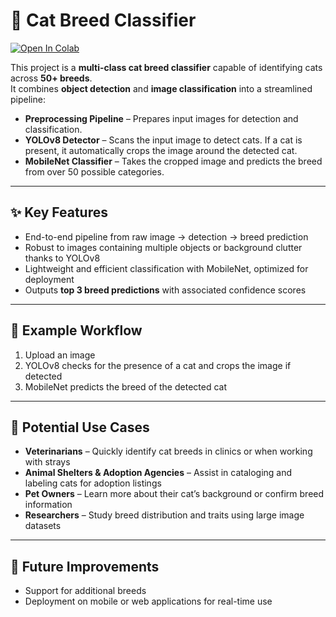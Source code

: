 # 🐾 Cat Breed Classifier

[![Open In Colab](https://colab.research.google.com/assets/colab-badge.svg)](https://colab.research.google.com/drive/1dxBnwJNSKIFIczWtxRW4Ie1M12e4xMij)

This project is a **multi-class cat breed classifier** capable of identifying cats across **50+ breeds**.  
It combines **object detection** and **image classification** into a streamlined pipeline:

- **Preprocessing Pipeline** – Prepares input images for detection and classification.  
- **YOLOv8 Detector** – Scans the input image to detect cats. If a cat is present, it automatically crops the image around the detected cat.  
- **MobileNet Classifier** – Takes the cropped image and predicts the breed from over 50 possible categories.  

---

## ✨ Key Features
- End-to-end pipeline from raw image → detection → breed prediction  
- Robust to images containing multiple objects or background clutter thanks to YOLOv8  
- Lightweight and efficient classification with MobileNet, optimized for deployment  
- Outputs **top 3 breed predictions** with associated confidence scores 

---

## 🔄 Example Workflow
1. Upload an image  
2. YOLOv8 checks for the presence of a cat and crops the image if detected  
3. MobileNet predicts the breed of the detected cat  

---

## 📌 Potential Use Cases
- **Veterinarians** – Quickly identify cat breeds in clinics or when working with strays  
- **Animal Shelters & Adoption Agencies** – Assist in cataloging and labeling cats for adoption listings  
- **Pet Owners** – Learn more about their cat’s background or confirm breed information  
- **Researchers** – Study breed distribution and traits using large image datasets  

---

## 🚀 Future Improvements
- Support for additional breeds   
- Deployment on mobile or web applications for real-time use  

